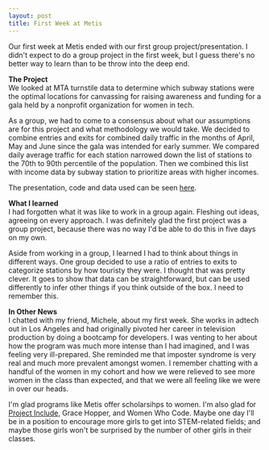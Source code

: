 ```yaml
---
layout: post
title: First Week at Metis
---
```


Our first week at Metis ended with our first group project/presentation.  I didn't expect to do a group project in the first week, but I guess there's no better way to learn than to be throw into the deep end.

**The Project**   
We looked at MTA turnstile data to determine which subway stations were the optimal locations for canvassing for raising awareness and funding for a gala held by a nonprofit organization for women in tech.

As a group, we had to come to a consensus about what our assumptions are for this project and what methodology we would take.  We decided to combine entries and exits for combined daily traffic in the months of April, May and June since the gala was intended for early summer. We compared daily average traffic for each station narrowed down the list of stations to the 70th to 90th percentile of the population.  Then we combined this list with income data by subway station to prioritize areas with higher incomes.

The presentation, code and data used can be seen [here](https://github.com/Lisa622/proj1-mta).

**What I learned**  
I had forgotten what it was like to work in a group again.  Fleshing out ideas, agreeing on every approach.  I was definitely glad the first project was a group project, because there was no way I'd be able to do this in five days on my own.  

Aside from working in a group, I learned I had to think about things in different ways.  One group decided to use a ratio of entries to exits to categorize stations by how touristy they were.  I thought that was pretty clever.  It goes to show that data can be straightforward, but can be used differently to infer other things if you think outside of the box.  I need to remember this.

**In Other News**  
I chatted with my friend, Michele, about my first week.  She works in adtech out in Los Angeles and had originally pivoted her career in television production by doing a bootcamp for developers.  I was venting to her about how the program was much more intense than I had imagined, and I was feeling very ill-prepared. She reminded me that imposter syndrome is very real and much more prevalent amongst women. I remember chatting with a handful of the women in my cohort and how we were relieved to see more women in the class than expected, and that we were all feeling like we were in over our heads.  

I'm glad programs like Metis offer scholarsihps to women.  I'm also glad for [Project Include](http://projectinclude.org), Grace Hopper, and Women Who Code.  Maybe one day I'll be in a position to encourage more girls to get into STEM-related fields; and maybe those girls won't be surprised by the number of other girls in their classes.
